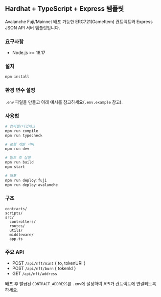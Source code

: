 ## Hardhat + TypeScript + Express 템플릿

Avalanche Fuji/Mainnet 배포 가능한 ERC721(GameItem) 컨트랙트와 Express JSON API 서버 템플릿입니다.

### 요구사항
- Node.js >= 18.17

### 설치
```bash
npm install
```

### 환경 변수 설정
`.env` 파일을 만들고 아래 예시를 참고하세요(`.env.example` 참고).

### 사용법
```bash
# 컴파일/타입체크
npm run compile
npm run typecheck

# 로컬 개발 서버
npm run dev

# 빌드 후 실행
npm run build
npm start

# 배포
npm run deploy:fuji
npm run deploy:avalanche
```

### 구조
```
contracts/
scripts/
src/
  controllers/
  routes/
  utils/
  middleware/
  app.ts
```

### 주요 API
- POST `/api/nft/mint` { to, tokenURI }
- POST `/api/nft/burn` { tokenId }
- GET  `/api/nft/address`

배포 후 발급된 `CONTRACT_ADDRESS`를 `.env`에 설정하여 API가 컨트랙트에 연결되도록 하세요.
